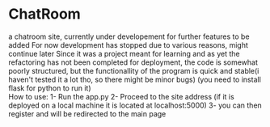 # ChatRoom
a chatroom site, currently under developement for further features to be added
For now development has stopped due to various reasons, might continue later
Since it was a project meant for learning and as yet the refactoring has not been completed for deployment, 
the code is somewhat poorly structured, but the functionallity of the program is quick and stable(i haven't tested it a lot tho, so there might be minor bugs)
  (you need to install flask for python to run it)  
How to use:
1- Run the app.py
2- Proceed to the site address (if it is deployed on a local machine it is located at localhost:5000)
3- you can then register and will be redirected to the main page
